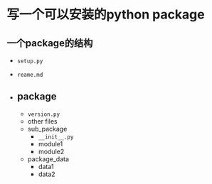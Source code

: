 # 写一个可以安装的python package

## 一个package的结构

- `setup.py`

- `reame.md`
- package
  - 
  - `version.py`
  - other files
  - sub_package
    - `__init__.py`
    - module1
    - module2
  - package_data
    - data1
    - data2

![]()